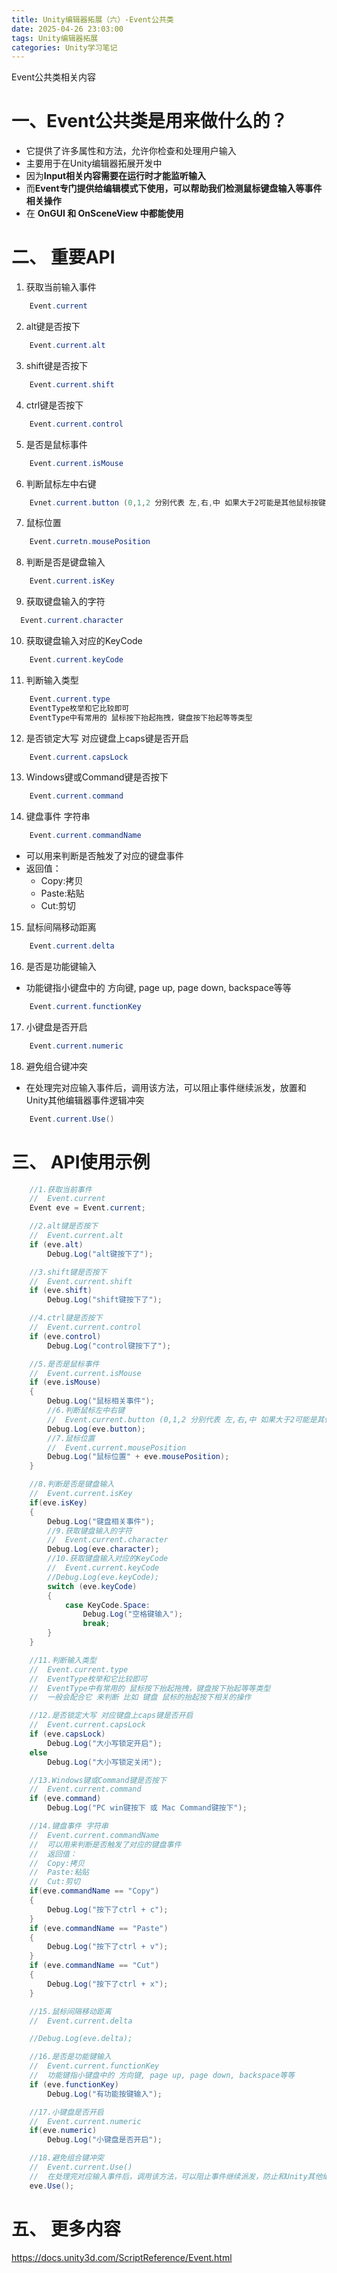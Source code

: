 ```yaml
---
title: Unity编辑器拓展（六）-Event公共类
date: 2025-04-26 23:03:00
tags: Unity编辑器拓展
categories: Unity学习笔记
---
```


Event公共类相关内容
<!--more-->

# 一、Event公共类是用来做什么的？
- 它提供了许多属性和方法，允许你检查和处理用户输入
- 主要用于在Unity编辑器拓展开发中
- 因为**Input相关内容需要在运行时才能监听输入**
- 而**Event专门提供给编辑模式下使用，可以帮助我们检测鼠标键盘输入等事件相关操作**
- 在 **OnGUI 和 OnSceneView 中都能使用**

# 二、 重要API
1. 获取当前输入事件
```cs
    Event.current
```
2. alt键是否按下
```cs
    Event.current.alt
```
3. shift键是否按下
```cs
    Event.current.shift
```
4. ctrl键是否按下
```cs    
    Event.current.control
```
5. 是否是鼠标事件
```cs
    Event.current.isMouse
```
6. 判断鼠标左中右键
```cs
    Evnet.current.button (0,1,2 分别代表 左,右,中 如果大于2可能是其他鼠标按键)
```

7. 鼠标位置
```cs
    Event.curretn.mousePosition
```
8. 判断是否是键盘输入
```cs
    Event.current.isKey
```
9. 获取键盘输入的字符
```cs
  Event.current.character
```
10. 获取键盘输入对应的KeyCode
```cs
    Event.current.keyCode
```
11. 判断输入类型
```cs
    Event.current.type
    EventType枚举和它比较即可
    EventType中有常用的 鼠标按下抬起拖拽，键盘按下抬起等等类型
```
12. 是否锁定大写 对应键盘上caps键是否开启
```cs
    Event.current.capsLock
```
13. Windows键或Command键是否按下
```cs
    Event.current.command
```
14. 键盘事件 字符串
```cs
    Event.current.commandName
```
- 可以用来判断是否触发了对应的键盘事件
- 返回值：
    - Copy:拷贝
    - Paste:粘贴
    - Cut:剪切

15. 鼠标间隔移动距离
```cs
    Event.current.delta
```
16. 是否是功能键输入
- 功能键指小键盘中的 方向键, page up, page down, backspace等等
```cs
    Event.current.functionKey
```

17. 小键盘是否开启
```cs
    Event.current.numeric
```
18. 避免组合键冲突
- 在处理完对应输入事件后，调用该方法，可以阻止事件继续派发，放置和Unity其他编辑器事件逻辑冲突
```cs
    Event.current.Use()
```
# 三、 API使用示例
```cs
    //1.获取当前事件
    //  Event.current
    Event eve = Event.current;

    //2.alt键是否按下
    //  Event.current.alt
    if (eve.alt)
        Debug.Log("alt键按下了");

    //3.shift键是否按下
    //  Event.current.shift
    if (eve.shift)
        Debug.Log("shift键按下了");

    //4.ctrl键是否按下
    //  Event.current.control
    if (eve.control)
        Debug.Log("control键按下了");

    //5.是否是鼠标事件
    //  Event.current.isMouse
    if (eve.isMouse)
    {
        Debug.Log("鼠标相关事件");
        //6.判断鼠标左中右键
        //  Event.current.button (0,1,2 分别代表 左,右,中 如果大于2可能是其他鼠标按键)
        Debug.Log(eve.button);
        //7.鼠标位置
        //  Event.current.mousePosition
        Debug.Log("鼠标位置" + eve.mousePosition);
    }

    //8.判断是否是键盘输入
    //  Event.current.isKey
    if(eve.isKey)
    {
        Debug.Log("键盘相关事件");
        //9.获取键盘输入的字符
        //  Event.current.character
        Debug.Log(eve.character);
        //10.获取键盘输入对应的KeyCode
        //  Event.current.keyCode
        //Debug.Log(eve.keyCode);
        switch (eve.keyCode)
        {
            case KeyCode.Space:
                Debug.Log("空格键输入");
                break;
        }
    }

    //11.判断输入类型
    //  Event.current.type
    //  EventType枚举和它比较即可
    //  EventType中有常用的 鼠标按下抬起拖拽，键盘按下抬起等等类型
    //  一般会配合它 来判断 比如 键盘 鼠标的抬起按下相关的操作

    //12.是否锁定大写 对应键盘上caps键是否开启
    //  Event.current.capsLock
    if (eve.capsLock)
        Debug.Log("大小写锁定开启");
    else
        Debug.Log("大小写锁定关闭");

    //13.Windows键或Command键是否按下
    //  Event.current.command
    if (eve.command)
        Debug.Log("PC win键按下 或 Mac Command键按下");

    //14.键盘事件 字符串
    //  Event.current.commandName
    //  可以用来判断是否触发了对应的键盘事件
    //  返回值：
    //  Copy:拷贝
    //  Paste:粘贴
    //  Cut:剪切
    if(eve.commandName == "Copy")
    {
        Debug.Log("按下了ctrl + c");
    }
    if (eve.commandName == "Paste")
    {
        Debug.Log("按下了ctrl + v");
    }
    if (eve.commandName == "Cut")
    {
        Debug.Log("按下了ctrl + x");
    }

    //15.鼠标间隔移动距离
    //  Event.current.delta

    //Debug.Log(eve.delta);

    //16.是否是功能键输入
    //  Event.current.functionKey
    //  功能键指小键盘中的 方向键, page up, page down, backspace等等
    if (eve.functionKey)
        Debug.Log("有功能按键输入");

    //17.小键盘是否开启
    //  Event.current.numeric
    if(eve.numeric)
        Debug.Log("小键盘是否开启");

    //18.避免组合键冲突
    //  Event.current.Use()
    //  在处理完对应输入事件后，调用该方法，可以阻止事件继续派发，防止和Unity其他编辑器事件逻辑冲突
    eve.Use();
```

# 五、 更多内容
https://docs.unity3d.com/ScriptReference/Event.html